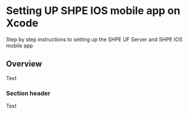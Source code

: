 # Setting UP SHPE IOS mobile app on Xcode

Step by step instructions to setting up the SHPE UF Server and SHPE IOS mobile app

## Overview

<!--@START_MENU_TOKEN@-->Text<!--@END_MENU_TOKEN@-->

### Section header

<!--@START_MENU_TOKEN@-->Text<!--@END_MENU_TOKEN@-->
